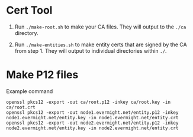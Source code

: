 
# Cert Tool


1. Run `./make-root.sh` to make your CA files. They will output to the `./ca` directory.

2. Run `./make-entities.sh` to make entity certs that are signed by the CA from step 1.  They will output to individual directories within `./`.


# Make P12 files

Example command

```
openssl pkcs12 -export -out ca/root.p12 -inkey ca/root.key -in ca/root.crt
openssl pkcs12 -export -out node1.evermight.net/entity.p12 -inkey node1.evermight.net/entity.key -in node1.evermight.net/entity.crt
openssl pkcs12 -export -out node2.evermight.net/entity.p12 -inkey node2.evermight.net/entity.key -in node2.evermight.net/entity.crt

```
